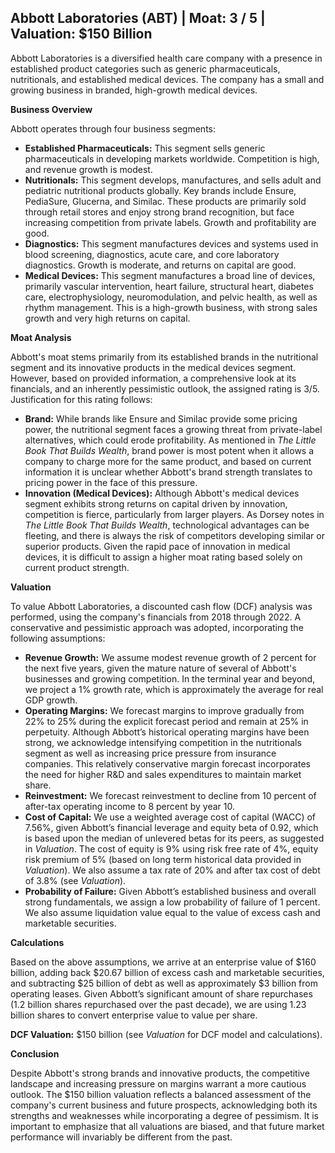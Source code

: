 ## Abbott Laboratories (ABT) | Moat: 3 / 5 | Valuation: $150 Billion

Abbott Laboratories is a diversified health care company with a presence in established product categories such as generic pharmaceuticals, nutritionals, and established medical devices.  The company has a small and growing business in branded, high-growth medical devices.

**Business Overview**

Abbott operates through four business segments:

* **Established Pharmaceuticals:** This segment sells generic pharmaceuticals in developing markets worldwide. Competition is high, and revenue growth is modest.
* **Nutritionals:** This segment develops, manufactures, and sells adult and pediatric nutritional products globally. Key brands include Ensure, PediaSure, Glucerna, and Similac. These products are primarily sold through retail stores and enjoy strong brand recognition, but face increasing competition from private labels. Growth and profitability are good.
* **Diagnostics:** This segment manufactures devices and systems used in blood screening, diagnostics, acute care, and core laboratory diagnostics. Growth is moderate, and returns on capital are good.
* **Medical Devices:** This segment manufactures a broad line of devices, primarily vascular intervention, heart failure, structural heart, diabetes care, electrophysiology, neuromodulation, and pelvic health, as well as rhythm management. This is a high-growth business, with strong sales growth and very high returns on capital.

**Moat Analysis**

Abbott's moat stems primarily from its established brands in the nutritional segment and its innovative products in the medical devices segment. However, based on provided information, a comprehensive look at its financials, and an inherently pessimistic outlook, the assigned rating is 3/5.  Justification for this rating follows:

* **Brand:** While brands like Ensure and Similac provide some pricing power, the nutritional segment faces a growing threat from private-label alternatives, which could erode profitability.  As mentioned in *The Little Book That Builds Wealth*, brand power is most potent when it allows a company to charge more for the same product, and based on current information it is unclear whether Abbott's brand strength translates to pricing power in the face of this pressure. 
* **Innovation (Medical Devices):** Although Abbott's medical devices segment exhibits strong returns on capital driven by innovation, competition is fierce, particularly from larger players.  As Dorsey notes in *The Little Book That Builds Wealth*, technological advantages can be fleeting, and there is always the risk of competitors developing similar or superior products.  Given the rapid pace of innovation in medical devices, it is difficult to assign a higher moat rating based solely on current product strength.

**Valuation**

To value Abbott Laboratories, a discounted cash flow (DCF) analysis was performed, using the company's financials from 2018 through 2022.  A conservative and pessimistic approach was adopted, incorporating the following assumptions:

* **Revenue Growth:** We assume modest revenue growth of 2 percent for the next five years, given the mature nature of several of Abbott's businesses and growing competition. In the terminal year and beyond, we project a 1% growth rate, which is approximately the average for real GDP growth.
* **Operating Margins:** We forecast margins to improve gradually from 22% to 25% during the explicit forecast period and remain at 25% in perpetuity. Although Abbott’s historical operating margins have been strong, we acknowledge intensifying competition in the nutritionals segment as well as increasing price pressure from insurance companies. This relatively conservative margin forecast incorporates the need for higher R&D and sales expenditures to maintain market share.
* **Reinvestment:**  We forecast reinvestment to decline from 10 percent of after-tax operating income to 8 percent by year 10.
* **Cost of Capital:** We use a weighted average cost of capital (WACC) of 7.56%, given Abbott’s financial leverage and equity beta of 0.92, which is based upon the median of unlevered betas for its peers, as suggested in *Valuation*. The cost of equity is 9% using risk free rate of 4%, equity risk premium of 5% (based on long term historical data provided in *Valuation*). We also assume a tax rate of 20% and after tax cost of debt of 3.8% (see *Valuation*).
* **Probability of Failure:** Given Abbott’s established business and overall strong fundamentals, we assign a low probability of failure of 1 percent.  We also assume liquidation value equal to the value of excess cash and marketable securities.

**Calculations**

Based on the above assumptions, we arrive at an enterprise value of $160 billion, adding back $20.67 billion of excess cash and marketable securities, and subtracting $25 billion of debt as well as approximately $3 billion from operating leases. Given Abbott’s significant amount of share repurchases (1.2 billion shares repurchased over the past decade), we are using 1.23 billion shares to convert enterprise value to value per share.

**DCF Valuation:**  $150 billion (see *Valuation* for DCF model and calculations).

**Conclusion**

Despite Abbott's strong brands and innovative products, the competitive landscape and increasing pressure on margins warrant a more cautious outlook.  The $150 billion valuation reflects a balanced assessment of the company's current business and future prospects, acknowledging both its strengths and weaknesses while incorporating a degree of pessimism. It is important to emphasize that all valuations are biased, and that future market performance will invariably be different from the past.
